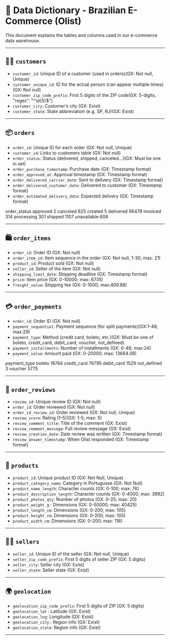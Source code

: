 # 📖 Data Dictionary - Brazilian E-Commerce (Olist)

This document explains the tables and columns used in our e-commerce data warehouse.

---

## 🧍‍♀️ `customers`
- `customer_id`: Unique ID of a customer (used in orders)(GX: Not null, Unique)
- `customer_unique_id`: ID for the actual person (can appear multiple times)(GX: Not null)
- `customer_zip_code_prefix`: First 5 digits of the ZIP code(GX: 5-digits, "regex": "^\\d{5}$")
- `customer_city`: Customer’s city (GX: Exist)
- `customer_state`: State abbreviation (e.g. SP, RJ)(GX: Exist)

---

## 📦 `orders`
- `order_id`: Unique ID for each order (GX: Not null, Unique)
- `customer_id`: Links to customers table (GX: Not null)
- `order_status`: Status (delivered, shipped, canceled...)(GX: Must be one in set)
- `order_purchase_timestamp`: Purchase date (GX: Timestamp format)
- `order_approved_at`: Approval timestamp (GX: Timestamp  format)
- `order_delivered_carrier_date`: Sent to delivery (GX: Timestamp  format)
- `order_delivered_customer_date`: Delivered to customer (GX: Timestamp  format)
- `order_estimated_delivery_date`: Expected delivery (GX: Timestamp  format)

order_status
approved           2
canceled         625
created            5
delivered      96478
invoiced         314
processing       301
shipped         1107
unavailable      609

---

## 🛍 `order_items`
- `order_id`: Order ID (GX: Not null)
- `order_item_id`: Item sequence in the order (GX: Not null, 1-30; max: 21)
- `product_id`: Product sold (GX: Not null)
- `seller_id`: Seller of the item (GX: Not null)
- `shipping_limit_date`: Shipping deadline (GX: Timestamp  format)
- `price`: Item price (GX: 0-10000; max: 6735)
- `freight_value`: Shipping fee (GX: 0-1000; max:409.68)

---

## 💳 `order_payments`
- `order_id`: Order ID (GX: Not null)
- `payment_sequential`: Payment sequence (for split payments)(GX:1-48; max:29)
- `payment_type`: Method (credit card, boleto, etc.)(GX: Must be one of boleto, credit_card, debit_card, voucher, not_defined)
- `payment_installments`: Number of installments (GX: 0-48; max:24)
- `payment_value`: Amount paid (GX: 0-20000; max: 13664.08)

payment_type
boleto         19784
credit_card    76795
debit_card      1529
not_defined        3
voucher         5775

---

## 📝 `order_reviews`
- `review_id`: Unique review ID (GX: Not null)
- `order_id`: Order reviewed (GX: Not null)
- `order_id_review_id`: Order reviewed (GX: Not null, Unique)
- `review_score`: Rating (1–5)(GX: 1-5; max: 5)
- `review_comment_title`: Title of the comment (GX: Exist)
- `review_comment_message`: Full review message (GX: Exist)
- `review_creation_date`: Date review was written (GX: Timestamp format)
- `review_answer_timestamp`: When Olist responded (GX: Timestamp format)

---

## 🎁 `products`
- `product_id`: Unique product ID (GX: Not Null, Unique)
- `product_category_name`: Category in Portuguese (GX: Not Null)
- `product_name_length`: Character counts (GX: 0-100; max: 76)
- `product_description_length`: Character counts (GX: 0-4000; max: 3992)
- `product_photos_qty`: Number of photos (GX: 0-25; max: 20)
- `product_weight_g` : Dimensions (GX: 0-50000; max: 40425)
- `product_length_cm`: Dimensions (GX: 0-200; max: 105)
- `product_height_cm`: Dimensions (GX: 0-200; max: 105)
- `product_width_cm`: Dimensions (GX: 0-200; max: 118)

---

## 🧑‍💼 `sellers`
- `seller_id`: Unique ID of the seller (GX: Not null, Unique)
- `seller_zip_code_prefix`: First 5 digits of seller ZIP (GX: 5 digits)
- `seller_city`: Seller city (GX: Exist)
- `seller_state`: Seller state (GX: Exist)

---

## 🌍 `geolocation`
- `geolocation_zip_code_prefix`: First 5 digits of ZIP (GX: 5 digits)
- `geolocation_lat` : Latitude (GX: Exist)
- `geolocation_lng`:  Longitude (GX: Exist)
- `geolocation_city` : Region info (GX: Exist)
- `geolocation_state`: Region info (GX: Exist)

---
